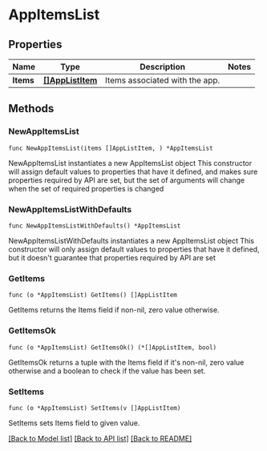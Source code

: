 # AppItemsList

## Properties

Name | Type | Description | Notes
------------ | ------------- | ------------- | -------------
**Items** | [**[]AppListItem**](AppListItem.md) | Items associated with the app. | 

## Methods

### NewAppItemsList

`func NewAppItemsList(items []AppListItem, ) *AppItemsList`

NewAppItemsList instantiates a new AppItemsList object
This constructor will assign default values to properties that have it defined,
and makes sure properties required by API are set, but the set of arguments
will change when the set of required properties is changed

### NewAppItemsListWithDefaults

`func NewAppItemsListWithDefaults() *AppItemsList`

NewAppItemsListWithDefaults instantiates a new AppItemsList object
This constructor will only assign default values to properties that have it defined,
but it doesn't guarantee that properties required by API are set

### GetItems

`func (o *AppItemsList) GetItems() []AppListItem`

GetItems returns the Items field if non-nil, zero value otherwise.

### GetItemsOk

`func (o *AppItemsList) GetItemsOk() (*[]AppListItem, bool)`

GetItemsOk returns a tuple with the Items field if it's non-nil, zero value otherwise
and a boolean to check if the value has been set.

### SetItems

`func (o *AppItemsList) SetItems(v []AppListItem)`

SetItems sets Items field to given value.



[[Back to Model list]](../README.md#documentation-for-models) [[Back to API list]](../README.md#documentation-for-api-endpoints) [[Back to README]](../README.md)


